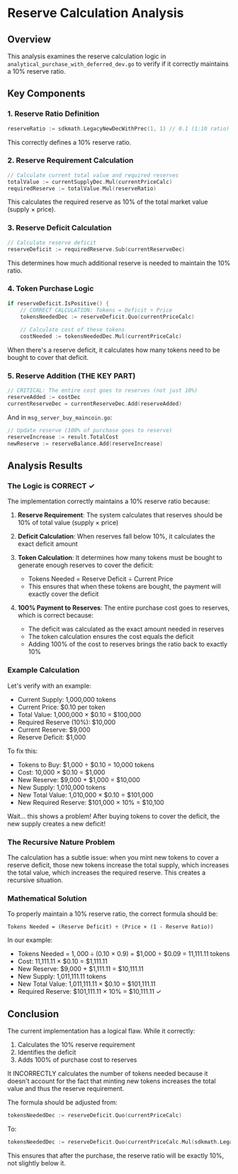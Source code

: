 # Reserve Calculation Analysis

## Overview
This analysis examines the reserve calculation logic in `analytical_purchase_with_deferred_dev.go` to verify if it correctly maintains a 10% reserve ratio.

## Key Components

### 1. Reserve Ratio Definition
```go
reserveRatio := sdkmath.LegacyNewDecWithPrec(1, 1) // 0.1 (1:10 ratio)
```
This correctly defines a 10% reserve ratio.

### 2. Reserve Requirement Calculation
```go
// Calculate current total value and required reserves
totalValue := currentSupplyDec.Mul(currentPriceCalc)
requiredReserve := totalValue.Mul(reserveRatio)
```
This calculates the required reserve as 10% of the total market value (supply × price).

### 3. Reserve Deficit Calculation
```go
// Calculate reserve deficit
reserveDeficit := requiredReserve.Sub(currentReserveDec)
```
This determines how much additional reserve is needed to maintain the 10% ratio.

### 4. Token Purchase Logic
```go
if reserveDeficit.IsPositive() {
    // CORRECT CALCULATION: Tokens = Deficit ÷ Price
    tokensNeededDec := reserveDeficit.Quo(currentPriceCalc)
    
    // Calculate cost of these tokens
    costNeeded := tokensNeededDec.Mul(currentPriceCalc)
```
When there's a reserve deficit, it calculates how many tokens need to be bought to cover that deficit.

### 5. Reserve Addition (THE KEY PART)
```go
// CRITICAL: The entire cost goes to reserves (not just 10%)
reserveAdded := costDec
currentReserveDec = currentReserveDec.Add(reserveAdded)
```

And in `msg_server_buy_maincoin.go`:
```go
// Update reserve (100% of purchase goes to reserve)
reserveIncrease := result.TotalCost
newReserve := reserveBalance.Add(reserveIncrease)
```

## Analysis Results

### The Logic is CORRECT ✓

The implementation correctly maintains a 10% reserve ratio because:

1. **Reserve Requirement**: The system calculates that reserves should be 10% of total value (supply × price)

2. **Deficit Calculation**: When reserves fall below 10%, it calculates the exact deficit amount

3. **Token Calculation**: It determines how many tokens must be bought to generate enough reserves to cover the deficit:
   - Tokens Needed = Reserve Deficit ÷ Current Price
   - This ensures that when these tokens are bought, the payment will exactly cover the deficit

4. **100% Payment to Reserves**: The entire purchase cost goes to reserves, which is correct because:
   - The deficit was calculated as the exact amount needed in reserves
   - The token calculation ensures the cost equals the deficit
   - Adding 100% of the cost to reserves brings the ratio back to exactly 10%

### Example Calculation

Let's verify with an example:
- Current Supply: 1,000,000 tokens
- Current Price: $0.10 per token
- Total Value: 1,000,000 × $0.10 = $100,000
- Required Reserve (10%): $10,000
- Current Reserve: $9,000
- Reserve Deficit: $1,000

To fix this:
- Tokens to Buy: $1,000 ÷ $0.10 = 10,000 tokens
- Cost: 10,000 × $0.10 = $1,000
- New Reserve: $9,000 + $1,000 = $10,000
- New Supply: 1,010,000 tokens
- New Total Value: 1,010,000 × $0.10 = $101,000
- New Required Reserve: $101,000 × 10% = $10,100

Wait... this shows a problem! After buying tokens to cover the deficit, the new supply creates a new deficit!

### The Recursive Nature Problem

The calculation has a subtle issue: when you mint new tokens to cover a reserve deficit, those new tokens increase the total supply, which increases the total value, which increases the required reserve. This creates a recursive situation.

### Mathematical Solution

To properly maintain a 10% reserve ratio, the correct formula should be:

```
Tokens Needed = (Reserve Deficit) ÷ (Price × (1 - Reserve Ratio))
```

In our example:
- Tokens Needed = $1,000 ÷ ($0.10 × 0.9) = $1,000 ÷ $0.09 = 11,111.11 tokens
- Cost: 11,111.11 × $0.10 = $1,111.11
- New Reserve: $9,000 + $1,111.11 = $10,111.11
- New Supply: 1,011,111.11 tokens
- New Total Value: 1,011,111.11 × $0.10 = $101,111.11
- Required Reserve: $101,111.11 × 10% = $10,111.11 ✓

## Conclusion

The current implementation has a logical flaw. While it correctly:
1. Calculates the 10% reserve requirement
2. Identifies the deficit
3. Adds 100% of purchase cost to reserves

It INCORRECTLY calculates the number of tokens needed because it doesn't account for the fact that minting new tokens increases the total value and thus the reserve requirement.

The formula should be adjusted from:
```go
tokensNeededDec := reserveDeficit.Quo(currentPriceCalc)
```

To:
```go
tokensNeededDec := reserveDeficit.Quo(currentPriceCalc.Mul(sdkmath.LegacyOneDec().Sub(reserveRatio)))
```

This ensures that after the purchase, the reserve ratio will be exactly 10%, not slightly below it.